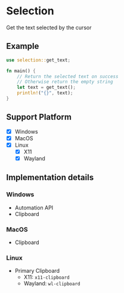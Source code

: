 # Selection

Get the text selected by the cursor

## Example

```rust
use selection::get_text;

fn main() {
    // Return the selected text on success
    // Otherwise return the empty string
    let text = get_text();
    println!("{}", text);
}
```

## Support Platform

- [x] Windows
- [x] MacOS
- [x] Linux
  - [x] X11
  - [x] Wayland

## Implementation details

### Windows

- Automation API
- Clipboard

### MacOS

- Clipboard

### Linux

- Primary Clipboard
  - X11: `x11-clipboard`
  - Wayland: `wl-clipboard`
